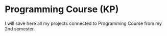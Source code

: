 # Programming Course (KP)

I will save here all my projects connected to Programming Course from my 2nd semester. 
